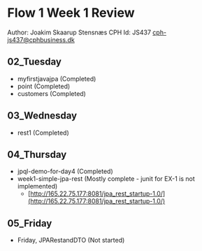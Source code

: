 # Flow 1 Week 1 Review

Author: Joakim Skaarup Stensnæs
CPH Id: JS437
cph-js437@cphbusiness.dk


## 02_Tuesday
* myfirstjavajpa (Completed)
 * point (Completed)
* customers (Completed)


## 03_Wednesday
* rest1 (Completed)

## 04_Thursday
* jpql-demo-for-day4 (Completed)
* week1-simple-jpa-rest (Mostly complete - junit for EX-1 is not implemented)
	* [http://165.22.75.177:8081/jpa_rest_startup-1.0/](http://165.22.75.177:8081/jpa_rest_startup-1.0/)

## 05_Friday
* Friday, JPARestandDTO (Not started)
